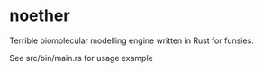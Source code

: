 # noether
Terrible biomolecular modelling engine written in Rust for funsies.

See src/bin/main.rs for usage example
